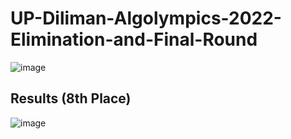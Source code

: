 # UP-Diliman-Algolympics-2022-Elimination-and-Final-Round
![image](https://user-images.githubusercontent.com/51401355/160239933-0fda70b4-981a-446d-bc7b-b4be11f7ff88.png)
## Results (8th Place)
![image](https://user-images.githubusercontent.com/51401355/160239943-924a9bb7-c277-4152-b6c4-f7a5991425f2.png)
